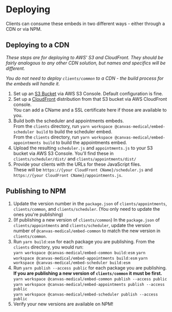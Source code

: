 # Deploying

Clients can consume these embeds in two different ways - either through a CDN or via NPM.

## Deploying to a CDN

_These steps are for deploying to AWS' S3 and CloudFront. They should be fairly analogous to any other CDN solution, but names and specifics will be different._

_You do not need to deploy `clients/common` to a CDN - the build process for the embeds will handle it._

1. Set up an [S3 Bucket](https://aws.amazon.com/s3/) via AWS S3 Console. Default configuration is fine.
2. Set up a [CloudFront](https://aws.amazon.com/cloudfront/) distribution from that S3 bucket via AWS CloudFront console.  
   You can add a CName and a SSL certificate here if those are available to you.
3. Build both the scheduler and appointments embeds.  
   From the `clients` directory, run `yarn workspace @canvas-medical/embed-scheduler build` to build the scheduler embed.  
   From the `clients` directory, run `yarn workspace @canvas-medical/embed-appointments build` to build the appointments embed.
4. Upload the resulting `scheduler.js` and `appointments.js` to your S3 bucket via AWS S3 Console.
   You'll find these in `clients/scheduler/dist/` and `clients/appointments/dist/`
5. Provide your clients with the URLs for these JavaScript files.  
   These will be `https://{your CloudFront CName}/scheduler.js` and `https://{your CloudFront CName}/appointments.js`.

## Publishing to NPM

1. Update the version number in the `package.json` of `clients/appointments`, `clients/common`, and `clients/scheduler`. (You only need to update the ones you're publishing)
2. (If publishing a new version of `clients/common`) In the `package.json` of `clients/appointments` and `clients/scheduler`, update the version number of `@canvas-medical/embed-common` to match the new version in `clients/common`.
3. Run `yarn build:esm` for each package you are publishing. From the `clients` directory, you would run:  
   `yarn workspace @canvas-medical/embed-common build:esm`
   `yarn workspace @canvas-medical/embed-appointments build:esm`
   `yarn workspace @canvas-medical/embed-scheduler build:esm`
4. Run `yarn publish --access public` for each package you are publishing. **If you are publishing a new version of `clients/common` it must be first.**  
   `yarn workspace @canvas-medical/embed-common publish --access public`  
   `yarn workspace @canvas-medical/embed-appointments publish --access public`  
   `yarn workspace @canvas-medical/embed-scheduler publish --access public`
5. Verify your new versions are available on NPM!
